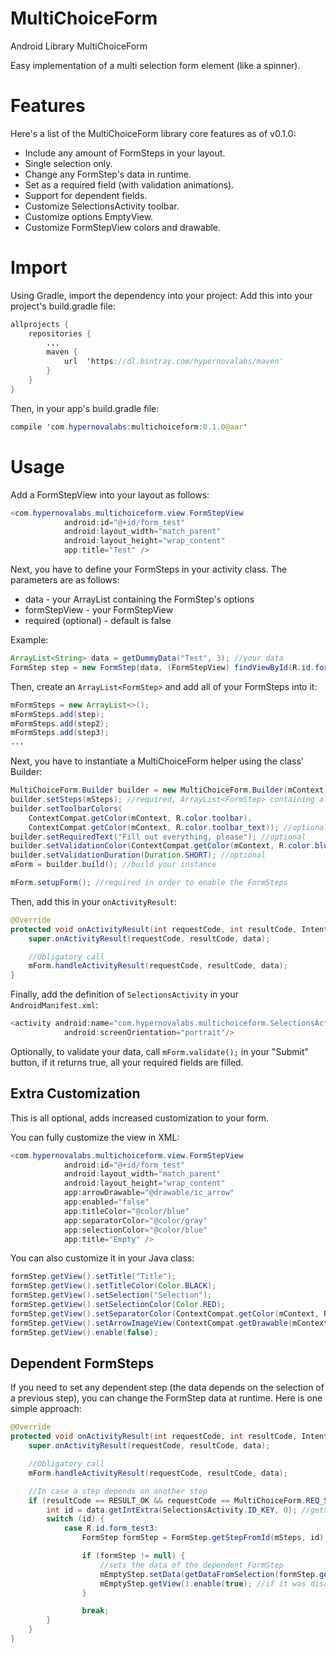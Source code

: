 # MultiChoiceForm
Android Library MultiChoiceForm

Easy implementation of a multi selection form element (like a spinner).

# Features

Here's a list of the MultiChoiceForm library core features as of v0.1.0:

  * Include any amount of FormSteps in your layout.
  * Single selection only.
  * Change any FormStep's data in runtime.
  * Set as a required field (with validation animations).
  * Support for dependent fields.
  * Customize SelectionsActivity toolbar.
  * Customize options EmptyView.
  * Customize FormStepView colors and drawable.
  
# Import

Using Gradle, import the dependency into your project:
Add this into your project's build.gradle file:

```java
allprojects {
    repositories {
        ...
        maven {
            url  'https://dl.bintray.com/hypernovalabs/maven'
        }
    }
}
```

Then, in your app's build.gradle file:
```java
compile 'com.hypernovalabs:multichoiceform:0.1.0@aar'
```

# Usage

Add a FormStepView into your layout as follows:

```java
<com.hypernovalabs.multichoiceform.view.FormStepView
            android:id="@+id/form_test"
            android:layout_width="match_parent"
            android:layout_height="wrap_content"
            app:title="Test" />
```

Next, you have to define your FormSteps in your activity class. The parameters are as follows:
  * data - your ArrayList<String> containing the FormStep's options
  * formStepView - your FormStepView
  * required (optional) - default is false
  
Example:

```java
ArrayList<String> data = getDummyData("Test", 3); //your data
FormStep step = new FormStep(data, (FormStepView) findViewById(R.id.form_test), true);
```

Then, create an `ArrayList<FormStep>` and add all of your FormSteps into it:
```java
mFormSteps = new ArrayList<>();
mFormSteps.add(step);
mFormSteps.add(step2);
mFormSteps.add(step3);
...
```

Next, you have to instantiate a MultiChoiceForm helper using the class' Builder:

```java
MultiChoiceForm.Builder builder = new MultiChoiceForm.Builder(mContext);
builder.setSteps(mSteps); //required, ArrayList<FormStep> containing all of your FormSteps
builder.setToolbarColors(
    ContextCompat.getColor(mContext, R.color.toolbar),
    ContextCompat.getColor(mContext, R.color.toolbar_text)); //optional
builder.setRequiredText("Fill out everything, please"); //optional
builder.setValidationColor(ContextCompat.getColor(mContext, R.color.bluet)); //optional
builder.setValidationDuration(Duration.SHORT); //optional
mForm = builder.build(); //build your instance

mForm.setupForm(); //required in order to enable the FormSteps
```

Then, add this in your `onActivityResult`:
```java
@Override
protected void onActivityResult(int requestCode, int resultCode, Intent data) {
    super.onActivityResult(requestCode, resultCode, data);

    //Obligatory call
    mForm.handleActivityResult(requestCode, resultCode, data);
}
```

Finally, add the definition of `SelectionsActivity` in your `AndroidManifest.xml`:
```java
<activity android:name="com.hypernovalabs.multichoiceform.SelectionsActivity"
            android:screenOrientation="portrait"/>
```

Optionally, to validate your data, call `mForm.validate();` in your "Submit" button, if it returns true, all your required fields are filled.

## Extra Customization

This is all optional, adds increased customization to your form.

You can fully customize the view in XML:

```java
<com.hypernovalabs.multichoiceform.view.FormStepView
            android:id="@+id/form_test"
            android:layout_width="match_parent"
            android:layout_height="wrap_content"
            app:arrowDrawable="@drawable/ic_arrow"
            app:enabled="false"
            app:titleColor="@color/blue"
            app:separatorColor="@color/gray"
            app:selectionColor="@color/blue"
            app:title="Empty" />
```
  
You can also customize it in your Java class:
  
```java
formStep.getView().setTitle("Title");
formStep.getView().setTitleColor(Color.BLACK);
formStep.getView().setSelection("Selection");
formStep.getView().setSelectionColor(Color.RED);
formStep.getView().setSeparatorColor(ContextCompat.getColor(mContext, R.color.red));
formStep.getView().setArrowImageView(ContextCompat.getDrawable(mContext, R.drawable.ic_action_arrow));
formStep.getView().enable(false);
```

## Dependent FormSteps

If you need to set any dependent step (the data depends on the selection of a previous step), you can change the FormStep data at runtime. Here is one simple approach:

```java
@Override
protected void onActivityResult(int requestCode, int resultCode, Intent data) {
    super.onActivityResult(requestCode, resultCode, data);

    //Obligatory call
    mForm.handleActivityResult(requestCode, resultCode, data);

    //In case a step depends on another step
    if (resultCode == RESULT_OK && requestCode == MultiChoiceForm.REQ_SELECTION) {
        int id = data.getIntExtra(SelectionsActivity.ID_KEY, 0); //gets the resId of the selected FormStep
        switch (id) {
            case R.id.form_test3:
                FormStep formStep = FormStep.getStepFromId(mSteps, id); //gets your selected FormStep

                if (formStep != null) {
                    //sets the data of the dependent FormStep
                    mEmptyStep.setData(getDataFromSelection(formStep.getView().getSelection(), 5));
                    mEmptyStep.getView().enable(true); //if it was disabled
                }

                break;
        }
    }
}
```
